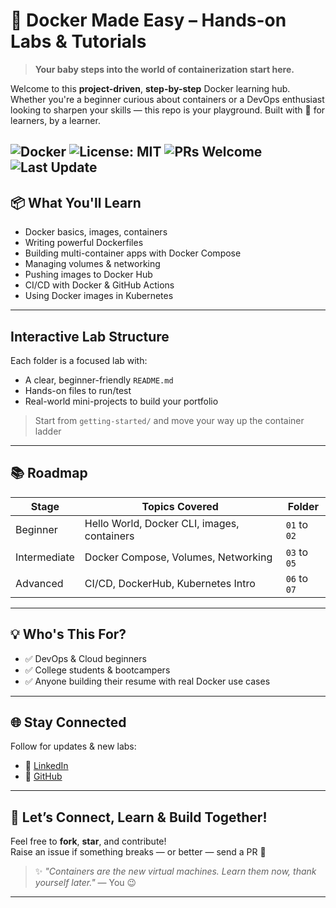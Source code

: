 # 🐳 Docker Made Easy – Hands-on Labs & Tutorials

> **Your baby steps into the world of containerization start here.**

Welcome to this **project-driven**, **step-by-step** Docker learning hub. Whether you're a beginner curious about containers or a DevOps enthusiast looking to sharpen your skills — this repo is your playground. Built with 💙 for learners, by a learner.

![Docker](https://img.shields.io/badge/docker-ready-blue)
![License: MIT](https://img.shields.io/badge/License-MIT-yellow.svg)
![PRs Welcome](https://img.shields.io/badge/PRs-welcome-brightgreen.svg)
![Last Update](https://img.shields.io/github/last-commit/srikxcipher/Docker)
---

## 📦 What You'll Learn

- Docker basics, images, containers
- Writing powerful Dockerfiles
- Building multi-container apps with Docker Compose
- Managing volumes & networking
- Pushing images to Docker Hub
- CI/CD with Docker & GitHub Actions
- Using Docker images in Kubernetes

---

## Interactive Lab Structure

Each folder is a focused lab with:

-  A clear, beginner-friendly `README.md`
-  Hands-on files to run/test
-  Real-world mini-projects to build your portfolio

> Start from `getting-started/` and move your way up the container ladder

---

## 📚 Roadmap

| Stage        | Topics Covered                              | Folder               |
|--------------|---------------------------------------------|----------------------|
| Beginner   | Hello World, Docker CLI, images, containers | `01` to `02`         |
| Intermediate | Docker Compose, Volumes, Networking         | `03` to `05`         |
| Advanced   | CI/CD, DockerHub, Kubernetes Intro          | `06` to `07`         |

---

## 💡 Who's This For?

- ✅ DevOps & Cloud beginners
- ✅ College students & bootcampers
- ✅ Anyone building their resume with real Docker use cases

---

## 🌐 Stay Connected

Follow for updates & new labs:
- 🔗 [LinkedIn](https://linkedin.com/in/YOUR_NAME)
- 🐙 [GitHub](https://github.com/YOUR_USERNAME)

---

## 📣 Let’s Connect, Learn & Build Together!

Feel free to **fork**, **star**, and contribute!  
Raise an issue if something breaks — or better — send a PR 💪

> ✨ _"Containers are the new virtual machines. Learn them now, thank yourself later."_ — You 😉

---




